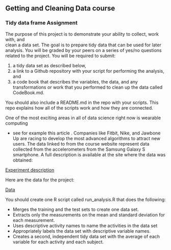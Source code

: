 ## Getting and Cleaning Data course

### Tidy data frame Assignment

The purpose of this project is to demonstrate your ability to collect, work with, and  
clean a data set. The goal is to prepare tidy data that can be used for later analysis.
You will be graded by your peers on a series of yes/no questions related to the project.
You will be required to submit:

1. a tidy data set as described below,
2. a link to a Github repository with your script for performing the analysis, and 
3. a code book that describes the variables, the data, and any transformations or work that you performed to clean up the data called CodeBook.md.

You should also include a README.md in the repo with your scripts.
This repo explains how all of the scripts work and how they are connected.  

One of the most exciting areas in all of data science right now is wearable computing
- see for example this article . Companies like Fitbit, Nike, and Jawbone Up are racing
to develop the most advanced algorithms to attract new users. The data linked to from the
course website represent data collected from the accelerometers from the
Samsung Galaxy S smartphone. A full description is available at the site where
the data was obtained: 

[Experiment description](http://archive.ics.uci.edu/ml/datasets/Human+Activity+Recognition+Using+Smartphones) 

Here are the data for the project: 

[Data](https://d396qusza40orc.cloudfront.net/getdata%2Fprojectfiles%2FUCI%20HAR%20Dataset.zip)

You should create one R script called run_analysis.R that does the following:
 
+ Merges the training and the test sets to create one data set.
+ Extracts only the measurements on the mean and standard deviation for each measurement. 
+ Uses descriptive activity names to name the activities in the data set
+ Appropriately labels the data set with descriptive variable names. 
+ Creates a second, independent tidy data set with the average of each variable for each activity and each subject. 